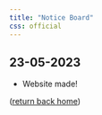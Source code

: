 ```yaml
---
title: "Notice Board"
css: official
---
```


## 23-05-2023
- Website made!

([return back home](https://edsobsidiannotespublic.netlify.app/))